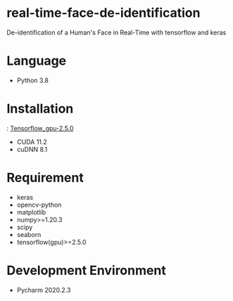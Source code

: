 # real-time-face-de-identification
 De-identification of a Human's Face in Real-Time with tensorflow and keras

# Language
- Python 3.8

# Installation
: [Tensorflow_gpu-2.5.0](https://www.tensorflow.org/install/source_windows#tested_build_configurations)
- CUDA 11.2
- cuDNN 8.1

# Requirement
- keras
- opencv-python
- matplotlib
- numpy>=1.20.3
- scipy
- seaborn
- tensorflow(gpu)>=2.5.0





# Development Environment
- Pycharm 2020.2.3
